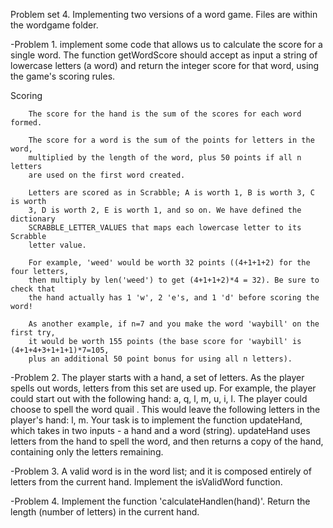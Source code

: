 Problem set 4.
Implementing two versions of a word game. Files are within the wordgame folder.

-Problem 1.
implement some code that allows us to calculate the score for a single word. The 
function getWordScore should accept as input a string of lowercase letters (a word) 
and return the integer score for that word, using the game's scoring rules. 

Scoring

        The score for the hand is the sum of the scores for each word formed.

        The score for a word is the sum of the points for letters in the word, 
        multiplied by the length of the word, plus 50 points if all n letters 
        are used on the first word created.

        Letters are scored as in Scrabble; A is worth 1, B is worth 3, C is worth 
        3, D is worth 2, E is worth 1, and so on. We have defined the dictionary 
        SCRABBLE_LETTER_VALUES that maps each lowercase letter to its Scrabble 
        letter value.

        For example, 'weed' would be worth 32 points ((4+1+1+2) for the four letters, 
        then multiply by len('weed') to get (4+1+1+2)*4 = 32). Be sure to check that 
        the hand actually has 1 'w', 2 'e's, and 1 'd' before scoring the word!

        As another example, if n=7 and you make the word 'waybill' on the first try, 
        it would be worth 155 points (the base score for 'waybill' is (4+1+4+3+1+1+1)*7=105, 
        plus an additional 50 point bonus for using all n letters).

-Problem 2.
The player starts with a hand, a set of letters. As the player spells out words, letters 
from this set are used up. For example, the player could start out with the following hand: 
a, q, l, m, u, i, l. The player could choose to spell the word quail . This would leave the 
following letters in the player's hand: l, m. Your task is to implement the function 
updateHand, which takes in two inputs - a hand and a word (string). updateHand uses letters 
from the hand to spell the word, and then returns a copy of the hand, containing only the 
letters remaining.

-Problem 3.
A valid word is in the word list; and it is composed entirely of letters from the current 
hand. Implement the isValidWord function.

-Problem 4.
Implement the function 'calculateHandlen(hand)'. Return the length (number of letters)
in the current hand.
